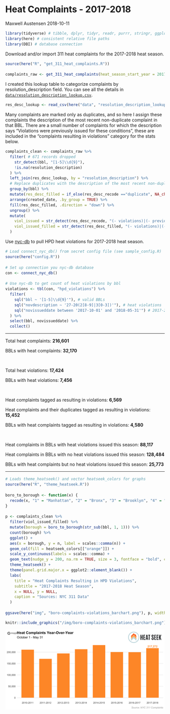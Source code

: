 Heat Complaints - 2017-2018
================
Maxwell Austensen
2018-10-11

``` r
library(tidyverse) # tibble, dplyr, tidyr, readr, purrr, stringr, ggplot2
library(here) # consistent relative file paths
library(DBI) # database connection
```

Download and/or import 311 heat complaints for the 2017-2018 heat
season.

``` r
source(here("R", "get_311_heat_complaints.R"))

complaints_raw <- get_311_heat_complaints(heat_season_start_year = 2017, data_dir = here("data"))
```

I created this lookup table to categorize complaints by
resolution\_description field. You can see all the details in
[`data/resolution_description_lookup.csv`](data/resolution_description_lookup.csv).

``` r
res_desc_lookup <- read_csv(here("data", "resolution_description_lookup.csv"), col_types = "cc")
```

Many complaints are marked only as duplicates, and so here I assign
these complaints the description of the most recent non-duplicate
complaint in that BBL. There are a small number of complaints for which
the description says “Violations were previously issued for these
conditions”, these are included in the “complaints resulting in
violations” category for the stats below.

``` r
complaints_clean <- complaints_raw %>% 
  filter( # 671 records dropped
    str_detect(bbl, "[1-5]\\d{9}"),
    !is.na(resolution_description)
  ) %>% 
  left_join(res_desc_lookup, by = "resolution_description") %>% 
  # Replace duplicates with the description of the most recent non-duplicate in that BBL
  group_by(bbl) %>% 
  mutate(res_desc_filled = if_else(res_desc_recode =="duplicate", NA_character_, res_desc_recode)) %>% 
  arrange(created_date, .by_group = TRUE) %>% 
  fill(res_desc_filled, .direction = "down") %>% 
  ungroup() %>% 
  mutate(
    viol_issued = str_detect(res_desc_recode, "(- violations)|(- previous violations)"),
    viol_issued_filled = str_detect(res_desc_filled, "(- violations)|(- previous violations)")
  )
```

Use [nyc-db](https://github.com/aepyornis/nyc-db) to pull HPD heat
violations for 2017-2018 heat season.

``` r
# Load connect_nyc_db() from secret config file (see sample_config.R)
source(here("config.R"))

# Set up connection you nyc-db database
con <- connect_nyc_db()

# Use nyc-db to get count of heat violations by bbl
violations <- tbl(con, "hpd_violations") %>% 
  filter(
    sql("bbl ~ '[1-5]\\d{9}'"), # valid BBLs
    sql("novdescription ~ '27-20(2[8-9]|3[0-3])'"), # heat violations
    sql("novissueddate between '2017-10-01' and '2018-05-31'") # 2017-2018 heat season
  ) %>% 
  select(bbl, novissueddate) %>% 
  collect()
```

-----

Total heat complaints: **216,601**

BBLs with heat complaints: **32,170**

<br>

Total heat violations: **17,424**

BBLs with heat violations: **7,456**

<br>

Heat complaints tagged as resulting in violations: **6,569**

Heat complaints and their duplicates tagged as resulting in violations:
**15,452**

BBLs with heat complaints tagged as resulting in violations: **4,580**

<br>

Heat complaints in BBLs with heat violations issued this season:
**88,117**

Heat complaints in BBLs with no heat violations issued this season:
**128,484**

BBLs with heat complaints but no heat violations issued this season:
**25,773**

-----

``` r
# Loads theme_heatseek() and vector heatseek_colors for graphs
source(here("R", "theme_heatseek.R"))

boro_to_borough <- function(x) {
  recode(x, "1" = "Manhattan", "2" = "Bronx", "3" = "Brooklyn", "4" = "Queens", "5" = "Staten Island")
}

p <- complaints_clean %>% 
  filter(viol_issued_filled) %>% 
  mutate(borough = boro_to_borough(str_sub(bbl, 1, 1))) %>% 
  count(borough) %>% 
  ggplot() +
  aes(x = borough, y = n, label = scales::comma(n)) +
  geom_col(fill = heatseek_colors[["orange"]]) +
  scale_y_continuous(labels = scales::comma) +
  geom_text(nudge_y = 200, na.rm = TRUE, size = 3, fontface = "bold", color = heatseek_colors["orange"]) +
  theme_heatseek() +
  theme(panel.grid.major.x = ggplot2::element_blank()) +
  labs(
    title = "Heat Complaints Resulting in HPD Violations",
    subtitle = "2017-2018 Heat Season",
    x = NULL, y = NULL,
    caption = "Sources: NYC 311 Data"
  )

ggsave(here("img", "boro-complaints-violations_barchart.png"), p, width = 8, height = 4, units = "in")
```

``` r
knitr::include_graphics("/img/boro-complaints-violations_barchart.png")
```

![](/img/boro-complaints-violations_barchart.png)<!-- -->
